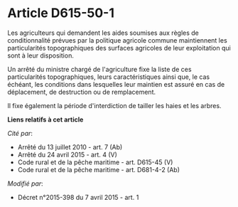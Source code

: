# Article D615-50-1

Les agriculteurs qui demandent les aides soumises aux règles de conditionnalité prévues par la politique agricole commune
maintiennent les particularités topographiques des surfaces agricoles de leur exploitation qui sont à leur disposition. 

Un arrêté du ministre chargé de l'agriculture fixe la liste de ces particularités topographiques, leurs caractéristiques
ainsi que, le cas échéant, les conditions dans lesquelles leur maintien est assuré en cas de déplacement, de destruction ou
de remplacement. 

Il fixe également la période d'interdiction de tailler les haies et les arbres.

**Liens relatifs à cet article**

_Cité par_:

  - Arrêté du 13 juillet 2010 - art. 7 (Ab)
  - Arrêté du 24 avril 2015 - art. 4 (V)
  - Code rural et de la pêche maritime - art. D615-45 (V)
  - Code rural et de la pêche maritime - art. D681-4-2 (Ab)

_Modifié par_:

  - Décret n°2015-398 du 7 avril 2015 - art. 1
